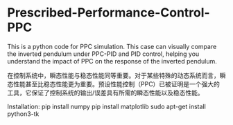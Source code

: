 # Prescribed-Performance-Control-PPC
This is a python code for PPC simulation. 
This case can visually compare the inverted pendulum under PPC-PID and PID control, helping you understand the impact of PPC on the response of the inverted pendulum.

在控制系统中，瞬态性能与稳态性能同等重要。对于某些特殊的动态系统而言，瞬态性能甚至比稳态性能更为重要。预设性能控制（PPC）已被证明是一个强大的工具，它保证了控制系统的输出/误差具有所需的瞬态性能以及稳态性能。

Installation:
 pip install numpy
 pip install matplotlib
 sudo apt-get install python3-tk
